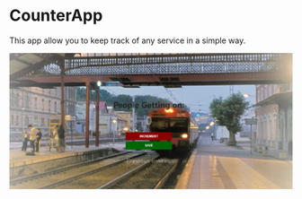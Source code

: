 # CounterApp

This app allow you to keep track of any service in a simple way.


<img src="/Screenshot 2022-01-19 203557 - CounterApp.png">
